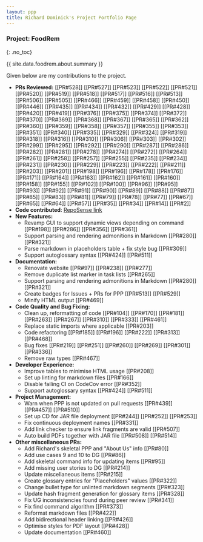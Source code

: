 ```yaml
---
layout: ppp
title: Richard Dominick's Project Portfolio Page
---
```


<!-- markdownlint-disable-next-line blanks-around-headings -->
### Project: FoodRem
{: .no_toc}

<!-- markdownlint-disable-next-line proper-names -->
{{ site.data.foodrem.about.summary }}

Given below are my contributions to the project.

* **PRs Reviewed:**
  [[PR#528]] [[PR#527]] [[PR#523]] [[PR#522]] [[PR#521]] [[PR#520]] [[PR#519]] [[PR#518]] [[PR#517]] [[PR#516]] [[PR#513]] [[PR#506]] [[PR#505]] [[PR#466]] [[PR#459]] [[PR#458]] [[PR#450]] [[PR#446]] [[PR#435]] [[PR#434]] [[PR#432]] [[PR#429]] [[PR#428]] [[PR#420]] [[PR#419]] [[PR#376]] [[PR#375]] [[PR#374]] [[PR#372]] [[PR#370]] [[PR#369]] [[PR#368]] [[PR#367]] [[PR#365]] [[PR#362]] [[PR#360]] [[PR#359]] [[PR#358]] [[PR#357]] [[PR#355]] [[PR#353]] [[PR#351]] [[PR#340]] [[PR#335]] [[PR#329]] [[PR#324]] [[PR#319]] [[PR#318]] [[PR#316]] [[PR#310]] [[PR#306]] [[PR#303]] [[PR#302]] [[PR#299]] [[PR#295]] [[PR#292]] [[PR#290]] [[PR#287]] [[PR#286]] [[PR#282]] [[PR#281]] [[PR#278]] [[PR#274]] [[PR#272]] [[PR#264]] [[PR#261]] [[PR#258]] [[PR#257]] [[PR#255]] [[PR#235]] [[PR#234]] [[PR#231]] [[PR#230]] [[PR#229]] [[PR#223]] [[PR#222]] [[PR#211]] [[PR#203]] [[PR#201]] [[PR#198]] [[PR#196]] [[PR#178]] [[PR#176]] [[PR#171]] [[PR#164]] [[PR#163]] [[PR#162]] [[PR#161]] [[PR#160]] [[PR#158]] [[PR#155]] [[PR#102]] [[PR#100]] [[PR#96]] [[PR#95]] [[PR#93]] [[PR#92]] [[PR#91]] [[PR#90]] [[PR#89]] [[PR#88]] [[PR#87]] [[PR#85]] [[PR#83]] [[PR#81]] [[PR#79]] [[PR#78]] [[PR#77]] [[PR#67]] [[PR#65]] [[PR#64]] [[PR#57]] [[PR#35]] [[PR#34]] [[PR#14]] [[PR#2]]
* **Code contributed**: [RepoSense link](https://nus-cs2103-ay2223s1.github.io/tp-dashboard/?search=richdom2185&breakdown=true)
* **New Features:**
  * Revamp GUI to support dynamic views depending on command [[PR#198]] [[PR#286]] [[PR#356]] [[PR#361]]
  * Support parsing and rendering admonitions in Markdown [[PR#280]] [[PR#321]]
  * Parse markdown in placeholders table + fix style bug [[PR#309]]
  * Support autoglossary syntax [[PR#424]] [[PR#511]]
* **Documentation:**
  * Renovate website [[PR#97]] [[PR#238]] [[PR#277]]
  * Remove duplicate list marker in task lists [[PR#265]]
  * Support parsing and rendering admonitions in Markdown [[PR#280]] [[PR#321]]
  * Create badges for Issues + PRs for PPP [[PR#513]] [[PR#529]]
  * Minify HTML output [[PR#469]]
* **Code Quality and Bug Fixing:**
  * Clean up, reformatting of code [[PR#104]] [[PR#170]] [[PR#181]] [[PR#263]] [[PR#267]] [[PR#310]] [[PR#333]] [[PR#461]]
  * Replace static imports where applicable [[PR#203]]
  * Code refactoring [[PR#185]] [[PR#196]] [[PR#222]] [[PR#313]] [[PR#468]]
  * Bug fixes [[PR#219]] [[PR#251]] [[PR#260]] [[PR#269]] [[PR#301]] [[PR#336]]
  * Remove raw types [[PR#467]]
* **Developer Experience:**
  * Improve tables to minimise HTML usage [[PR#208]]
  * Set up linting for markdown files [[PR#166]]
  * Disable failing CI on CodeCov error [[PR#352]]
  * Support autoglossary syntax [[PR#424]] [[PR#511]]
* **Project Management:**
  * Warn when PPP is not updated on pull requests [[PR#439]] [[PR#457]] [[PR#510]]
  * Set up CD for JAR file deployment [[PR#244]] [[PR#252]] [[PR#253]]
  * Fix continuous deployment names [[PR#331]]
  * Add link checker to ensure link fragments are valid [[PR#507]]
  * Auto build PDFs together with JAR file [[PR#508]] [[PR#514]]
* **Other miscellaneous PRs:**
  * Add Richard's skeletal PPP and \"About Us\" info [[PR#80]]
  * Add use cases 9 and 10 to DG [[PR#86]]
  * Add skeletal command info for updating items [[PR#95]]
  * Add missing user stories to DG [[PR#214]]
  * Update miscellaneous items [[PR#215]]
  * Create glossary entries for \"Placeholders\" values [[PR#322]]
  * Change bullet type for unlinted markdown segments [[PR#323]]
  * Update hash fragment generation for glossary items [[PR#328]]
  * Fix UG inconsistencies found during peer review [[PR#341]]
  * Fix find command algorithm [[PR#373]]
  * Reformat markdown files [[PR#422]]
  * Add bidirectional header linking [[PR#426]]
  * Optimise styles for PDF layout [[PR#428]]
  * Update documentation [[PR#460]]
